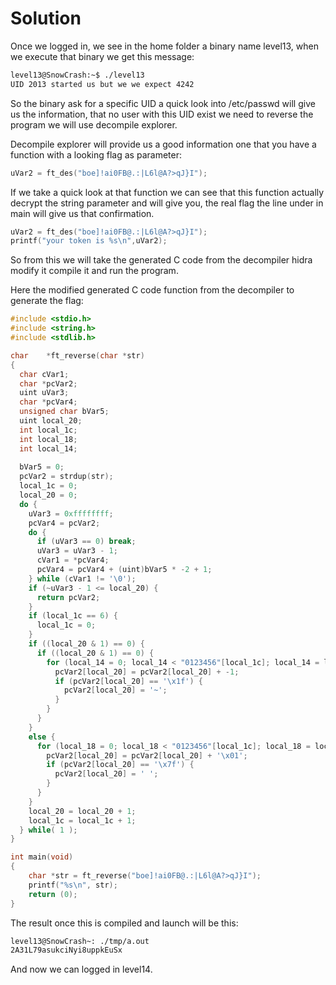 # Solution

Once we logged in, we see in the home folder a binary name level13, when we execute that binary we get this message:

```sh
level13@SnowCrash:~$ ./level13 
UID 2013 started us but we we expect 4242
```

So the binary ask for a specific UID a quick look into /etc/passwd will give us the information,
that no user with this UID exist we need to reverse the program we will use decompile explorer.

Decompile explorer will provide us a good information one that you have a function with a looking flag as parameter:

```c
uVar2 = ft_des("boe]!ai0FB@.:|L6l@A?>qJ}I");
```

If we take a quick look at that function we can see that this function actually decrypt the string parameter and will give you,
the real flag the line under in main will give us that confirmation.

```c
uVar2 = ft_des("boe]!ai0FB@.:|L6l@A?>qJ}I");
printf("your token is %s\n",uVar2);
```

So from this we will take the generated C code from the decompiler hidra modify it compile it and run the program.

Here the modified generated C code function from the decompiler to generate the flag:

```c
#include <stdio.h>
#include <string.h>
#include <stdlib.h>

char    *ft_reverse(char *str)
{
  char cVar1;
  char *pcVar2;
  uint uVar3;
  char *pcVar4;
  unsigned char bVar5;
  uint local_20;
  int local_1c;
  int local_18;
  int local_14;
  
  bVar5 = 0;
  pcVar2 = strdup(str);
  local_1c = 0;
  local_20 = 0;
  do {
    uVar3 = 0xffffffff;
    pcVar4 = pcVar2;
    do {
      if (uVar3 == 0) break;
      uVar3 = uVar3 - 1;
      cVar1 = *pcVar4;
      pcVar4 = pcVar4 + (uint)bVar5 * -2 + 1;
    } while (cVar1 != '\0');
    if (~uVar3 - 1 <= local_20) {
      return pcVar2;
    }
    if (local_1c == 6) {
      local_1c = 0;
    }
    if ((local_20 & 1) == 0) {
      if ((local_20 & 1) == 0) {
        for (local_14 = 0; local_14 < "0123456"[local_1c]; local_14 = local_14 + 1) {
          pcVar2[local_20] = pcVar2[local_20] + -1;
          if (pcVar2[local_20] == '\x1f') {
            pcVar2[local_20] = '~';
          }
        }
      }
    }
    else {
      for (local_18 = 0; local_18 < "0123456"[local_1c]; local_18 = local_18 + 1) {
        pcVar2[local_20] = pcVar2[local_20] + '\x01';
        if (pcVar2[local_20] == '\x7f') {
          pcVar2[local_20] = ' ';
        }
      }
    }
    local_20 = local_20 + 1;
    local_1c = local_1c + 1;
  } while( 1 );
}

int main(void) 
{
    char *str = ft_reverse("boe]!ai0FB@.:|L6l@A?>qJ}I");
    printf("%s\n", str);
    return (0);
}
```

The result once this is compiled and launch will be this:

```sh
level13@SnowCrash~: ./tmp/a.out
2A31L79asukciNyi8uppkEuSx
```

And now we can logged in level14.
